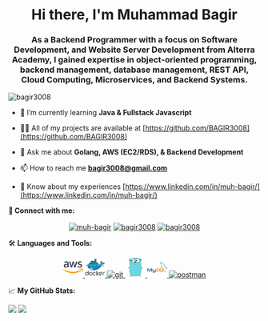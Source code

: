 <h1 align="center">Hi there, I'm Muhammad Bagir</h1>
<!-- <div align="center"> <img src="https://media.licdn.com/dms/image/D4D16AQFeMiqkPzkrgw/profile-displaybackgroundimage-shrink_350_1400/0/1714398947589?e=1722470400&v=beta&t=mQ9eMmrpMgivbMNN0Tftkpxrdcau3NW-X-462mDCwgY"> </div> -->
<h3 align="center">As a Backend Programmer with a focus on Software Development, and Website Server Development from Alterra Academy, I gained expertise in object-oriented programming, backend management, database management, REST API, Cloud Computing, Microservices, and Backend Systems.</h3>

<p align="left"> <img src="https://komarev.com/ghpvc/?username=bagir3008&label=Profile%20views&color=0e75b6&style=flat" alt="bagir3008" /> </p>

- 🌱 I’m currently learning **Java & Fullstack Javascript**

- 👨‍💻 All of my projects are available at [https://github.com/BAGIR3008](https://github.com/BAGIR3008)

- 💬 Ask me about **Golang, AWS (EC2/RDS), & Backend Development**

- 📫 How to reach me **bagir3008@gmail.com**

- 📄 Know about my experiences [https://www.linkedin.com/in/muh-bagir/](https://www.linkedin.com/in/muh-bagir/)

**🔗 Connect with me:**
<p align="center">
<a href="https://linkedin.com/in/muh-bagir" target="blank"><img align="center" src="https://raw.githubusercontent.com/rahuldkjain/github-profile-readme-generator/master/src/images/icons/Social/linked-in-alt.svg" alt="muh-bagir" height="30" width="40" /></a>
<a href="https://www.hackerrank.com/bagir3008" target="blank"><img align="center" src="https://raw.githubusercontent.com/rahuldkjain/github-profile-readme-generator/master/src/images/icons/Social/hackerrank.svg" alt="bagir3008" height="30" width="40" /></a>
<a href="https://www.leetcode.com/bagir3008" target="blank"><img align="center" src="https://raw.githubusercontent.com/rahuldkjain/github-profile-readme-generator/master/src/images/icons/Social/leet-code.svg" alt="bagir3008" height="30" width="40" /></a>
</p>

🛠️ **Languages and Tools:**
<p align="center"> <a href="https://aws.amazon.com" target="_blank" rel="noreferrer"> <img src="https://raw.githubusercontent.com/devicons/devicon/master/icons/amazonwebservices/amazonwebservices-original-wordmark.svg" alt="aws" width="40" height="40"/> </a> <a href="https://www.docker.com/" target="_blank" rel="noreferrer"> <img src="https://raw.githubusercontent.com/devicons/devicon/master/icons/docker/docker-original-wordmark.svg" alt="docker" width="40" height="40"/> </a> <a href="https://git-scm.com/" target="_blank" rel="noreferrer"> <img src="https://www.vectorlogo.zone/logos/git-scm/git-scm-icon.svg" alt="git" width="40" height="40"/> </a> <a href="https://golang.org" target="_blank" rel="noreferrer"> <img src="https://raw.githubusercontent.com/devicons/devicon/master/icons/go/go-original.svg" alt="go" width="40" height="40"/> </a> <a href="https://www.mysql.com/" target="_blank" rel="noreferrer"> <img src="https://raw.githubusercontent.com/devicons/devicon/master/icons/mysql/mysql-original-wordmark.svg" alt="mysql" width="40" height="40"/> </a> <a href="https://postman.com" target="_blank" rel="noreferrer"> <img src="https://www.vectorlogo.zone/logos/getpostman/getpostman-icon.svg" alt="postman" width="40" height="40"/> </a> </p>

📈 **My GitHub Stats:**

<p>
  <img height="180em" src="https://github-readme-stats.vercel.app/api?username=BAGIR3008&show_icons=true&hide_border=true&&count_private=true&include_all_commits=true" />
  <img height="180em" src="https://github-readme-stats.vercel.app/api/top-langs/?username=BAGIR3008&exclude_repo=KNN-Image-Classification&show_icons=true&hide_border=true&layout=compact&langs_count=8"/>
</p>
